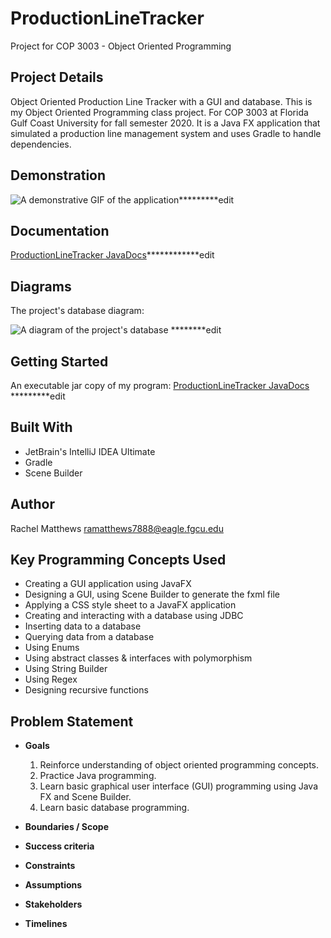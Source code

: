 <!--
  AUTH: Rachel Matthews
  DATE: Fall 2020
  PROJ: ProductionLineTracker
  FILE: README.md
  
  A description of the Production Line tracker project.
-->
# ProductionLineTracker
Project for COP 3003 - Object Oriented Programming
## Project Details
Object Oriented Production Line Tracker with a GUI and database. This is my Object Oriented Programming class project. For COP 3003 at Florida Gulf Coast University for fall semester 2020.
It is a Java FX application that simulated a production line management system and uses Gradle to handle dependencies.

## Demonstration
![A demonstrative GIF of the application](demo.gif)*********edit

## Documentation
[ProductionLineTracker JavaDocs](https://RachelAiko.github.io/ProductionLineTracker/)************edit

## Diagrams
The project's database diagram:

![A diagram of the project's database](diagram_database.png) ********edit

## Getting Started
An executable jar copy of my program:
[ProductionLineTracker JavaDocs](https://RachelAiko.github.io/ProductionLineTracker/) *********edit

## Built With
- JetBrain's IntelliJ IDEA Ultimate
- Gradle
- Scene Builder

## Author

Rachel Matthews <ramatthews7888@eagle.fgcu.edu>

## Key Programming Concepts Used

- Creating a GUI application using JavaFX
- Designing a GUI, using Scene Builder to generate the fxml file
- Applying a CSS style sheet to a JavaFX application
- Creating and interacting with a database using JDBC
- Inserting data to a database
- Querying data from a database
- Using Enums
- Using abstract classes & interfaces with polymorphism
- Using String Builder
- Using Regex
- Designing recursive functions

## Problem Statement
-   **Goals**
      1.  Reinforce understanding of object oriented programming concepts.
      2.  Practice Java programming.
      3.  Learn basic graphical user interface (GUI) programming using Java FX and Scene Builder.
      4.  Learn basic database programming.
-   **Boundaries / Scope**

-   **Success criteria** 

-   **Constraints**

-   **Assumptions** 

-   **Stakeholders**

-   **Timelines**
        
   






